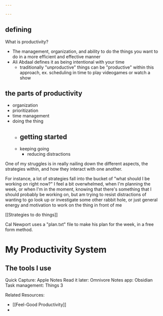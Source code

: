 ```yaml
---

---
```

## defining
What is productivity?
- The management, organization, and ability to do the things you want to do in a more efficient and effective manner
- Ali Abdaal defines it as being intentional with your time
	- traditionally "unproductive" things can be "productive" within this approach, ex. scheduling in time to play videogames or watch a show

## the parts of productivity
- organization
- prioritization
- time management
- doing the thing
	- getting started
		- 
	- keeping going
		- reducing distractions


One of my struggles is in really nailing down the different aspects, the strategies within, and how they interact with one another. 

For instance, a lot of strategies fall into the bucket of "what should I be working on right now?" I feel a bit overwhelmed, when I'm planning the week, or when I'm in the moment, knowing that there's something that I should probably be working on, but am trying to resist distractions of wanting to go look up or investigate some other rabbit hole, or just general energy and motivation to work on the thing in front of me


[[Strategies to do things]]

Cal Newport uses a "plan.txt" file to make his plan for the week, in a free form method.

# My Productivity System



## The tools I use

Quick Capture: Apple Notes
Read it later: Omnivore
Notes app: Obsidian
Task management: Things 3


Related Resources:
- [[Feel-Good Productivity]]
- 